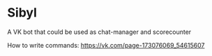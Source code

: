 # Sibyl
A VK bot that could be used as chat-manager and scorecounter

How to write commands: https://vk.com/page-173076069_54615607

